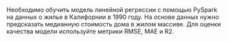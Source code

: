 Необходимо обучить модель линейной регрессии с помощью PySpark на данных о жилье в Калифорнии в 1990 году. На основе данных нужно предсказать медианную стоимость дома в жилом массиве. Для оценки качества модели используйте метрики RMSE, MAE и R2.
